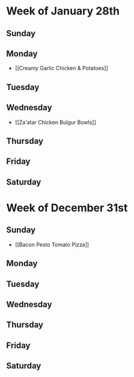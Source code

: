 # Week of January 28th
## Sunday

## Monday
- [[Creamy Garlic Chicken & Potatoes]]

## Tuesday

## Wednesday
- [[Za'atar Chicken Bulgur Bowls]]

## Thursday

## Friday

## Saturday
# Week of December 31st
## Sunday
- [[Bacon Pesto Tomato Pizza]]

## Monday

## Tuesday

## Wednesday

## Thursday

## Friday

## Saturday
